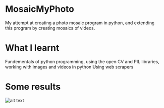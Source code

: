 # MosaicMyPhoto
My attempt at creating a photo mosaic program in python, and extending this program by creating mosaics of videos.

# What I learnt
Fundementals of python programming, using the open CV and PIL libraries, working with images and videos in python
Using web scrapers

# Some results
![alt text](https://raw.githubusercontent.com/NickonFO/MosaicMyPhoto/src/Images_and_videos/PhotoMosaic_results/Mosaic.jpg)

